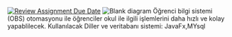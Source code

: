 [![Review Assignment Due Date](https://classroom.github.com/assets/deadline-readme-button-24ddc0f5d75046c5622901739e7c5dd533143b0c8e959d652212380cedb1ea36.svg)](https://classroom.github.com/a/QA5O9x4M)
![Blank diagram](https://user-images.githubusercontent.com/87149201/236634178-70ec55c9-9156-4699-90b7-2f034b710fd5.jpeg)
Öğrenci bilgi sistemi (OBS) otomasyonu ile  öğrenciler okul ile ilgili işlemlerini daha hızlı ve kolay yapablilecek.
Kullanılacak Diller ve veritabanı sistemi: JavaFx,MYsql
